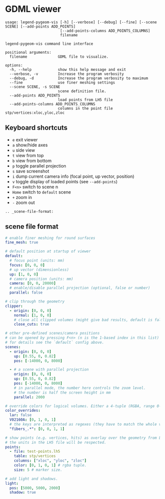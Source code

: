 # GDML viewer

```text
usage: legend-pygeom-vis [-h] [--verbose] [--debug] [--fine] [--scene SCENE] [--add-points ADD_POINTS]
                         [--add-points-columns ADD_POINTS_COLUMNS]
                         filename

legend-pygeom-vis command line interface

positional arguments:
  filename              GDML file to visualize.

options:
  -h, --help            show this help message and exit
  --verbose, -v         Increase the program verbosity
  --debug, -d           Increase the program verbosity to maximum
  --fine                use finer meshing settings
  --scene SCENE, -s SCENE
                        scene definition file.
  --add-points ADD_POINTS
                        load points from LH5 file
  --add-points-columns ADD_POINTS_COLUMNS
                        columns in the point file stp/vertices:xloc,yloc,zloc

```

## Keyboard shortcuts

- `e` exit viewer
- `a` show/hide axes
- `u` side view
- `t` view from top
- `b` view from bottom
- `p` toggle parallel projection
- `s` save screenshot
- `i` dump current camera info (focal point, up vector, position)
- `v` toggle display of loaded points (see `--add-points`)
- `F<n>` switch to scene n
- `Home` switch to `default` scene
- `+` zoom in
- `-` zoom out

```{eval-rst}
.. _scene-file-format:
```

## scene file format

```yaml
# enable finer meshing for round surfaces
fine_mesh: true

# default position at startup of viewer
default:
  # focus point (units: mm)
  focus: [0, 0, 0]
  # up vector (dimensionless)
  up: [1, 0, 0]
  # camera position (units: mm)
  camera: [0, 0, 20000]
  # enable/disable parallel projection (optional, false or number)
  parallel: false

# clip through the geometry
clipper:
  - origin: [0, 0, 0]
    normal: [1, 0, 0]
    # close all clipped volumes (might give bad results, default is false).
    close_cuts: true

# other pre-defined scenes/camera positions
# can be opened by pressing F<n> (n is the 1-based index in this list)
# for details see the `default` config above.
scenes:
  - origin: [0, 0, 0]
    up: [0.55, 0, 0.82]
    pos: [-14000, 0, 8000]

  - # a scene with parallel projection
    origin: [0, 0, 0]
    up: [0.55, 0, 0.82]
    pos: [-14000, 0, 8000]
    # in parallel mode, the number here controls the zoom level.
    # the number is half the screen height in mm
    parallel: 2000

# override colors for logical volumes. Either a 4-tuple (RGBA, range 0-1) or false.
color_overrides:
  lar: false
  V02160A: [0, 1, 0, 1]
  # the keys are interpreted as regexes (they have to match the whole volume name).
  "fibers_.*": [0, 0, 1, 1]

# show points (e.g. vertices, hits) as overlay over the geometry from LH5 files.
# the units in the LH5 file will be respected.
points:
  - file: test-points.lh5
    table: stp/vertices
    columns: ["xloc", "yloc", "zloc"]
    color: [0, 1, 0, 1] # rgba tuple.
    size: 5 # marker size.

# add light and shadows.
light:
  pos: [5000, 5000, 2000]
  shadow: true
```
